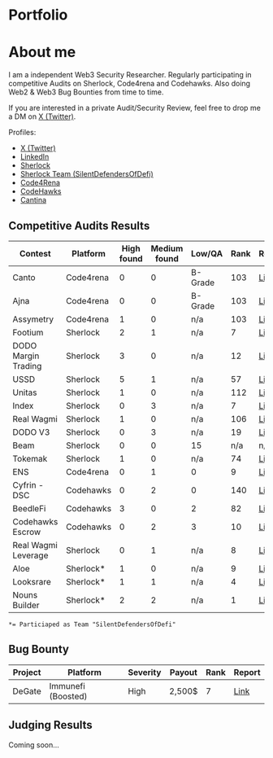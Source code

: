 # Portfolio

# About me

I am a independent Web3 Security Researcher. Regularly participating in competitive Audits on Sherlock, Code4rena and Codehawks. Also doing Web2 & Web3 Bug Bounties from time to time.

If you are interested in a private Audit/Security Review, feel free to drop me a DM on [X (Twitter)](https://twitter.com/theshogoki).

Profiles:

- [X (Twitter)](https://twitter.com/theshogoki)
- [LinkedIn](https://www.linkedin.com/in/sven-igl-5b4015209)
- [Sherlock](https://audits.sherlock.xyz/watson/shogoki)
- [Sherlock Team (SilentDefendersOfDefi)](https://audits.sherlock.xyz/watson/SilentDefendersOfDeFi)
- [Code4Rena](https://code4rena.com/@Shogoki)
- [CodeHawks](https://www.codehawks.com/profile/clk41btup004qla08w6tg0mnp)
- [Cantina](https://cantina.xyz/u/Shogoki)

## Competitive Audits Results

| Contest | Platform | High found | Medium found | Low/QA | Rank | Report |
| ------- | -------- | ---------- | ------------ | --------- | ---- | ------ |
| Canto | Code4rena | 0 | 0 | B-Grade | 103 | [Link]([https://code4rena.com/reports/2023-03-asymmetry](https://code4rena.com/reports/2023-06-canto)) |
| Ajna | Code4rena | 0 | 0 | B-Grade | 103 | [Link](https://code4rena.com/reports/2023-03-asymmetry) |
| Assymetry | Code4rena | 1 | 0 | n/a | 103 | [Link]([https://code4rena.com/reports/2023-03-asymmetry](https://code4rena.com/reports/2023-05-ajna)) |
| Footium | Sherlock | 2 | 1 | n/a | 7 | [Link](https://audits.sherlock.xyz/contests/71/report) |
| DODO Margin Trading | Sherlock | 3 | 0 | n/a | 12 | [Link](https://audits.sherlock.xyz/contests/78/report) |
| USSD | Sherlock | 5 | 1 | n/a | 57 | [Link](https://audits.sherlock.xyz/contests/82/report) |
| Unitas | Sherlock | 1  | 0 | n/a | 112 | [Link](https://audits.sherlock.xyz/contests/73/report) |
| Index | Sherlock | 0 | 3 | n/a | 7 | [Link](https://audits.sherlock.xyz/contests/81/report) |
| Real Wagmi | Sherlock | 1 | 0 | n/a | 106 | [Link](https://audits.sherlock.xyz/contests/88/report) |
| DODO V3 | Sherlock | 0 | 3  | n/a | 19 | [Link](https://audits.sherlock.xyz/contests/89/report) |
| Beam | Sherlock | 0 | 0 | 15 | n/a | n/a | 
| Tokemak | Sherlock | 1 | 0 | n/a | 74 | [Link](https://audits.sherlock.xyz/contests/101/report) |
| ENS | Code4rena | 0 | 1 | 0 | 9 | [Link](https://code4rena.com/reports/2023-10-ens) |
| Cyfrin - DSC | Codehawks | 0 | 2 | 0 | 140 | [Link](https://www.codehawks.com/report/cljx3b9390009liqwuedkn0m0) |
| BeedleFi | Codehawks | 3 | 0 | 2 | 82 | [Link](https://www.codehawks.com/report/clkbo1fa20009jr08nyyf9wbx) |
| Codehawks Escrow | Codehawks | 0 | 2 | 3 | 10 | [Link](https://www.codehawks.com/report/cljyfxlc40003jq082s0wemya) |
| Real Wagmi Leverage | Sherlock | 0 | 1 | n/a | 8 | [Link](https://audits.sherlock.xyz/contests/118/report) |
| Aloe | Sherlock* | 1 | 0 | n/a | 9 | [Link](https://audits.sherlock.xyz/contests/101/report) |
| Looksrare | Sherlock* | 1 | 1 | n/a | 4 | [Link](https://audits.sherlock.xyz/contests/122/report) |
| Nouns Builder | Sherlock* | 2 | 2 | n/a | 1 | [Link](https://audits.sherlock.xyz/contests/111/report) |

`*= Particiaped as Team "SilentDefendersOfDefi"` 

## Bug Bounty

| Project | Platform | Severity | Payout |  Rank | Report |
| ------- | -------- | -------- | ------ | ----- | ------ |
| DeGate | Immunefi (Boosted)| High | 2,500$ | 7 | [Link](https://github.com/immunefi-team/Bounty_Boosts/blob/main/Report%2025927.md) |


## Judging Results

Coming soon...
